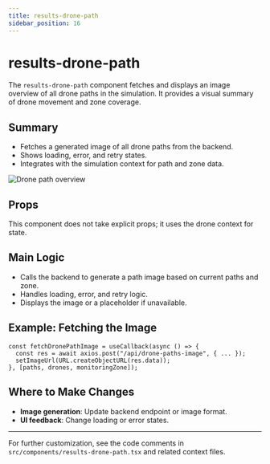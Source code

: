 ```yaml
---
title: results-drone-path
sidebar_position: 16
---
```


# results-drone-path

The `results-drone-path` component fetches and displays an image overview of all drone paths in the simulation. It provides a visual summary of drone movement and zone coverage.

## Summary

- Fetches a generated image of all drone paths from the backend.
- Shows loading, error, and retry states.
- Integrates with the simulation context for path and zone data.

![Drone path overview](https://ik.imagekit.io/devdocs/img/prism/drone_path_overview.png)

## Props

This component does not take explicit props; it uses the drone context for state.

## Main Logic

- Calls the backend to generate a path image based on current paths and zone.
- Handles loading, error, and retry logic.
- Displays the image or a placeholder if unavailable.

## Example: Fetching the Image

```tsx
const fetchDronePathImage = useCallback(async () => {
  const res = await axios.post("/api/drone-paths-image", { ... });
  setImageUrl(URL.createObjectURL(res.data));
}, [paths, drones, monitoringZone]);
```

## Where to Make Changes

- **Image generation**: Update backend endpoint or image format.
- **UI feedback**: Change loading or error states.

---

For further customization, see the code comments in `src/components/results-drone-path.tsx` and related context files.
